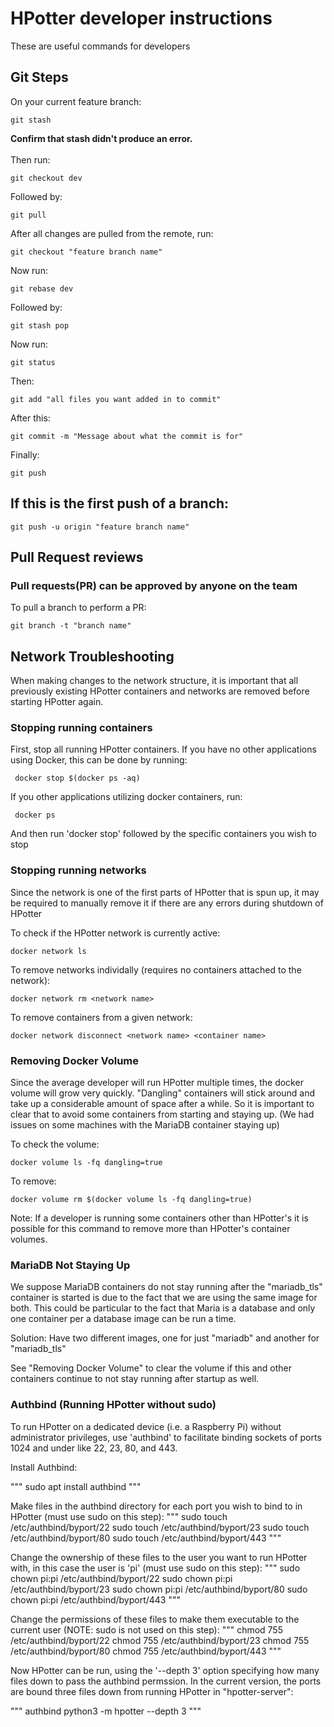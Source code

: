 # HPotter developer instructions 
These are useful commands for developers

## Git Steps

On your current feature branch:

    git stash 

**Confirm that stash didn't produce an error.** <br>
<br>
Then run:

    git checkout dev

Followed by:

    git pull

After all changes are pulled from the remote, run:

    git checkout "feature branch name"

Now run:

    git rebase dev

Followed by:

    git stash pop

Now run:

    git status

Then:

    git add "all files you want added in to commit"

After this:

    git commit -m "Message about what the commit is for"

Finally:

    git push

## If this is the first push of a branch:

    git push -u origin "feature branch name"
    
## Pull Request reviews

### Pull requests(PR) can be approved by anyone on the team
To pull a branch to perform a PR:

    git branch -t "branch name"

## Network Troubleshooting

When making changes to the network structure, it is important that all previously existing HPotter containers and networks are removed before starting HPotter again.

### Stopping running containers

First, stop all running HPotter containers. If you have no other applications using Docker, this can be done by running:

     docker stop $(docker ps -aq)

If you other applications utilizing docker containers, run:

     docker ps

And then run 'docker stop' followed by the specific containers you wish to stop

### Stopping running networks

Since the network is one of the first parts of HPotter that is spun up, it may be required to manually remove it if there are any errors during shutdown of HPotter

To check if the HPotter network is currently active:

    docker network ls

To remove networks individally (requires no containers attached to the network):

    docker network rm <network name>

To remove containers from a given network:

    docker network disconnect <network name> <container name>

### Removing Docker Volume

Since the average developer will run HPotter multiple times, the docker volume will grow very quickly. "Dangling" containers will stick around and take up a considerable amount of space after a while. So it is important to clear that to avoid some containers from starting and staying up. 
(We had issues on some machines with the MariaDB container staying up)

To check the volume:

    docker volume ls -fq dangling=true

To remove:

    docker volume rm $(docker volume ls -fq dangling=true)

Note: If a developer is running some containers other than HPotter's it is possible for this command to remove more than HPotter's container volumes. 


### MariaDB Not Staying Up 

We suppose MariaDB containers do not stay running after the "mariadb_tls" container is started is due to the fact that we are using the same image for both. This could be particular to the fact that Maria is a database and only one container per a database image can be run a time. 

Solution: Have two different images, one for just "mariadb" and another for "mariadb_tls"

See "Removing Docker Volume" to clear the volume if this and other containers continue to not stay running after startup as well. 


### Authbind (Running HPotter without sudo)

To run HPotter on a dedicated device (i.e. a Raspberry Pi) without administrator privileges, use 'authbind' to facilitate binding sockets of ports 1024 and under like 22, 23, 80, and 443. 

Install Authbind:

""" 
    sudo apt install authbind
"""

Make files in the authbind directory for each port you wish to bind to in HPotter (must use sudo on this step):
"""
    sudo touch /etc/authbind/byport/22
    sudo touch /etc/authbind/byport/23
    sudo touch /etc/authbind/byport/80
    sudo touch /etc/authbind/byport/443
"""

Change the ownership of these files to the user you want to run HPotter with, in this case the user is 'pi' (must use sudo on this step):
"""
    sudo chown pi:pi /etc/authbind/byport/22
    sudo chown pi:pi /etc/authbind/byport/23
    sudo chown pi:pi /etc/authbind/byport/80
    sudo chown pi:pi /etc/authbind/byport/443
"""

Change the permissions of these files to make them executable to the current user (NOTE: sudo is not used on this step):
"""
    chmod 755 /etc/authbind/byport/22
    chmod 755 /etc/authbind/byport/23
    chmod 755 /etc/authbind/byport/80
    chmod 755 /etc/authbind/byport/443
"""

Now HPotter can be run, using the '--depth 3' option specifying how many files down to pass the authbind permssion. In the current version, the ports are bound three files down from running HPotter in "hpotter-server":

"""
    authbind python3 -m hpotter --depth 3 
"""

